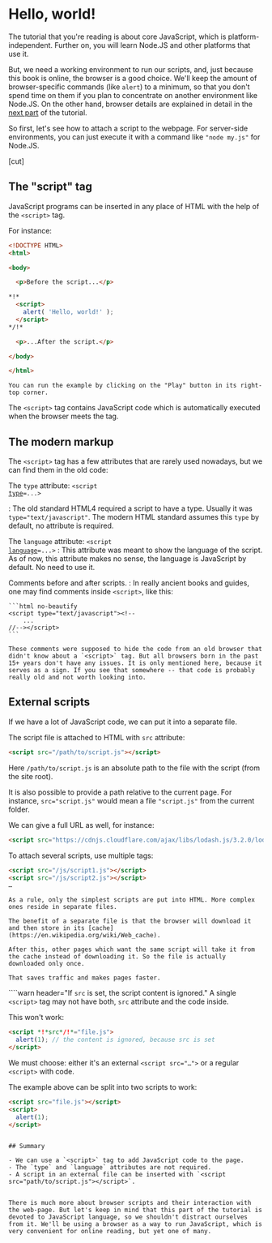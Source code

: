 # Hello, world!

The tutorial that you're reading is about core JavaScript, which is platform-independent. Further on, you will learn Node.JS and other platforms that use it.

But, we need a working environment to run our scripts, and, just because this book is online, the browser is a good choice. We'll keep the amount of browser-specific commands (like `alert`) to a minimum, so that you don't spend time on them if you plan to concentrate on another environment like Node.JS. On the other hand, browser details are explained in detail in the [next part](/ui) of the tutorial.

So first, let's see how to attach a script to the webpage. For server-side environments, you can just execute it with a command like `"node my.js"` for Node.JS.


[cut]

## The "script" tag

JavaScript programs can be inserted in any place of HTML with the help of the `<script>` tag.

For instance:

```html run height=100
<!DOCTYPE HTML>
<html>

<body>

  <p>Before the script...</p>

*!*
  <script>
    alert( 'Hello, world!' );
  </script>
*/!*

  <p>...After the script.</p>

</body>

</html>
```

```online
You can run the example by clicking on the "Play" button in its right-top corner.
```

The `<script>` tag contains JavaScript code which is automatically executed when the browser meets the tag.


## The modern markup

The `<script>` tag has a few attributes that are rarely used nowadays, but we can find them in the old code:

 The `type` attribute: <code>&lt;script <u>type</u>=...&gt;</code>

 : The old standard HTML4 required a script to have a type. Usually it was `type="text/javascript"`. The modern HTML standard assumes this `type` by default, no attribute is required.

 The `language` attribute: <code>&lt;script <u>language</u>=...&gt;</code>
  : This attribute was meant to show the language of the script. As of now, this attribute makes no sense, the language is JavaScript by default. No need to use it.

Comments before and after scripts.
: In really ancient books and guides, one may find comments inside `<script>`, like this:

    ```html no-beautify
    <script type="text/javascript"><!--
        ...
    //--></script>
    ```

    These comments were supposed to hide the code from an old browser that didn't know about a `<script>` tag. But all browsers born in the past 15+ years don't have any issues. It is only mentioned here, because it serves as a sign. If you see that somewhere -- that code is probably really old and not worth looking into.


## External scripts

If we have a lot of JavaScript code, we can put it into a separate file.

The script file is attached to HTML with `src` attribute:

```html
<script src="/path/to/script.js"></script>
```

Here `/path/to/script.js` is an absolute path to the file with the script (from the site root).

It is also possible to provide a path relative to the current page. For instance, `src="script.js"` would mean a file `"script.js"` from the current folder.

We can give a full URL as well, for instance:

```html
<script src="https://cdnjs.cloudflare.com/ajax/libs/lodash.js/3.2.0/lodash.js"></script>
```

To attach several scripts, use multiple tags:

```html
<script src="/js/script1.js"></script>
<script src="/js/script2.js"></script>
…
```

```smart
As a rule, only the simplest scripts are put into HTML. More complex ones reside in separate files.

The benefit of a separate file is that the browser will download it and then store in its [cache](https://en.wikipedia.org/wiki/Web_cache).

After this, other pages which want the same script will take it from the cache instead of downloading it. So the file is actually downloaded only once.

That saves traffic and makes pages faster.
```

````warn header="If `src` is set, the script content is ignored."
A single `<script>` tag may not have both, `src` attribute and the code inside.

This won't work:

```html
<script *!*src*/!*="file.js">
  alert(1); // the content is ignored, because src is set
</script>
```

We must choose: either it's an external `<script src="…">` or a regular `<script>` with code.

The example above can be split into two scripts to work:

```html
<script src="file.js"></script>
<script>
  alert(1);
</script>
```
````

## Summary

- We can use a `<script>` tag to add JavaScript code to the page.
- The `type` and `language` attributes are not required.
- A script in an external file can be inserted with `<script src="path/to/script.js"></script>`.


There is much more about browser scripts and their interaction with the web-page. But let's keep in mind that this part of the tutorial is devoted to JavaScript language, so we shouldn't distract ourselves from it. We'll be using a browser as a way to run JavaScript, which is very convenient for online reading, but yet one of many.
